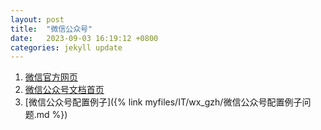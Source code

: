 ```yaml
---
layout: post
title:  "微信公众号"
date:   2023-09-03 16:19:12 +0800
categories: jekyll update
---
```


1. [微信官方网页](https://mp.weixin.qq.com/)
2. [微信公众号文档首页](https://developers.weixin.qq.com/doc/offiaccount/Getting_Started/Overview.html)
3. [微信公众号配置例子]({% link myfiles/IT/wx_gzh/微信公众号配置例子问题.md %})